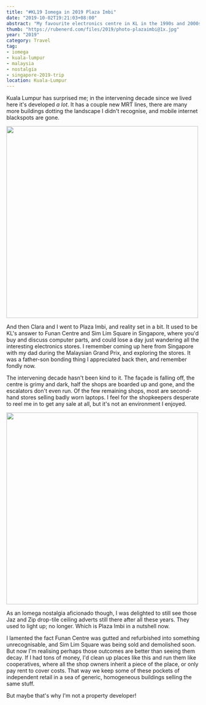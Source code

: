 ```yaml
---
title: "#KL19 Iomega in 2019 Plaza Imbi"
date: "2019-10-02T19:21:03+08:00"
abstract: "My favourite electronics centre in KL in the 1990s and 2000s is but a dingy shadow of its former self. But the Iomega Jaz and Zip ads persist."
thumb: "https://rubenerd.com/files/2019/photo-plazaimbi@1x.jpg"
year: "2019"
category: Travel
tag:
- iomega
- kuala-lumpur
- malaysia
- nostalgia
- singapore-2019-trip
location: Kuala-Lumpur
---
```

Kuala Lumpur has surprised me; in the intervening decade since we lived here it's developed *a lot*. It has a couple new MRT lines, there are many more buildings dotting the landscape I didn't recognise, and mobile internet blackspots are gone.

<p><img src="https://rubenerd.com/files/2019/photo-plazaimbi@1x.jpg" srcset="https://rubenerd.com/files/2019/photo-plazaimbi@1x.jpg 1x, https://rubenerd.com/files/2019/photo-plazaimbi@2x.jpg 2x" alt="" style="width:500px" /></p>

And then Clara and I went to Plaza Imbi, and reality set in a bit. It used to be KL's answer to Funan Centre and Sim Lim Square in Singapore, where you'd buy and discuss computer parts, and could lose a day just wandering all the interesting electronics stores. I remember coming up here from Singapore with my dad during the Malaysian Grand Prix, and exploring the stores. It was a father-son bonding thing I appreciated back then, and remember fondly now.

The intervening decade hasn't been kind to it. The façade is falling off, the centre is grimy and dark, half the shops are boarded up and gone, and the escalators don't even run. Of the few remaining shops, most are second-hand stores selling badly worn laptops. I feel for the shopkeepers desperate to reel me in to get any sale at all, but it's not an environment I enjoyed.

<p><img src="https://rubenerd.com/files/2019/photo-plazaimbi-iomega@1x.jpg" srcset="https://rubenerd.com/files/2019/photo-plazaimbi-iomega@1x.jpg 1x, https://rubenerd.com/files/2019/photo-plazaimbi-iomega@2x.jpg 2x" alt="" style="width:500px" /></p>

As an Iomega nostalgia aficionado though, I was delighted to still see those Jaz and Zip drop-tile ceiling adverts still there after all these years. They used to light up; no longer. Which is Plaza Imbi in a nutshell now.

I lamented the fact Funan Centre was gutted and refurbished into something unrecognisable, and Sim Lim Square was being sold and demolished soon. But now I'm realising perhaps those outcomes are better than seeing them decay. If I had tons of money, I'd clean up places like this and run them like cooperatives, where all the shop owners inherit a piece of the place, or only pay rent to cover costs. That way we keep some of these pockets of independent retail in a sea of generic, homogeneous buildings selling the same stuff.

But maybe that's why I'm not a property developer!

